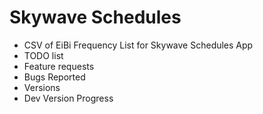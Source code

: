 # Skywave Schedules
- CSV of EiBi Frequency List for Skywave Schedules App
- TODO list
- Feature requests
- Bugs Reported
- Versions
- Dev Version Progress
